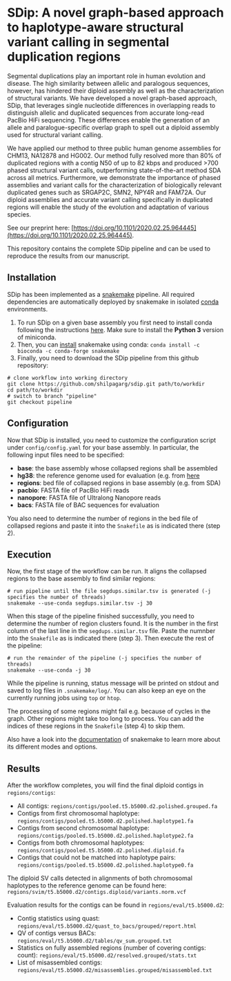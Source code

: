 # SDip: A novel graph-based approach to haplotype-aware structural variant calling in segmental duplication regions

Segmental duplications play an important role in human evolution and disease. The high similarity between allelic and paralogous sequences, however, has hindered their diploid assembly as well as the characterization of structural variants. We have developed a novel graph-based approach, SDip, that leverages single nucleotide differences in overlapping reads to distinguish allelic and duplicated sequences from accurate long-read PacBio HiFi sequencing. These differences enable the generation of an allele and paralogue-specific overlap graph to spell out a diploid assembly used for structural variant calling.

We have applied our method to three public human genome assemblies for CHM13, NA12878 and HG002. Our method fully resolved more than 80% of duplicated regions with a contig N50 of up to 82 kbps and produced >700 phased structural variant calls, outperforming state-of-the-art method SDA across all metrics. Furthermore, we demonstrate the importance of phased assemblies and variant calls for the characterization of biologically relevant duplicated genes such as SRGAP2C, SMN2, NPY4R and FAM72A. Our diploid assemblies and accurate variant calling specifically in duplicated regions will enable the study of the evolution and adaptation of various species.

See our preprint here: [https://doi.org/10.1101/2020.02.25.964445](https://doi.org/10.1101/2020.02.25.964445).

This repository contains the complete SDip pipeline and can be used to reproduce the results from our manuscript. 

## Installation

SDip has been implemented as a [snakemake](https://snakemake.readthedocs.io) pipeline. All required dependencies are automatically deployed by snakemake in isolated [conda](https://docs.conda.io/en/latest/) environments.

1. To run SDip on a given base assembly you first need to install conda following the instructions [here](https://conda.io/en/latest/miniconda.html). Make sure to install the **Python 3** version of miniconda.
2. Then, you can [install](https://snakemake.readthedocs.io/en/stable/getting_started/installation.html) snakemake using conda: `conda install -c bioconda -c conda-forge snakemake`
3. Finally, you need to download the SDip pipeline from this github repository:
```
# clone workflow into working directory
git clone https://github.com/shilpagarg/sdip.git path/to/workdir
cd path/to/workdir
# switch to branch "pipeline"
git checkout pipeline
```

## Configuration

Now that SDip is installed, you need to customize the configuration script under `config/config.yaml` for your base assembly. In particular, the following input files need to be specified:

* **base**: the base assembly whose collapsed regions shall be assembled 
* **hg38**: the reference genome used for evaluation (e.g. from [here](http://ftp.ncbi.nlm.nih.gov/genomes/all/GCA/000/001/405/GCA_000001405.15_GRCh38/seqs_for_alignment_pipelines.ucsc_ids/GCA_000001405.15_GRCh38_no_alt_analysis_set.fna.gz)
* **regions**: bed file of collapsed regions in base assembly (e.g. from SDA)
* **pacbio**: FASTA file of PacBio HiFi reads
* **nanopore**: FASTA file of Ultralong Nanopore reads
* **bacs**: FASTA file of BAC sequences for evaluation

You also need to determine the number of regions in the bed file of collapsed regions and paste it into the `Snakefile` as is indicated there (step 2).

## Execution

Now, the first stage of the workflow can be run. It aligns the collapsed regions to the base assembly to find similar regions:

```
# run pipeline until the file segdups.similar.tsv is generated (-j specifies the number of threads)
snakemake --use-conda segdups.similar.tsv -j 30
```

When this stage of the pipeline finished successfully, you need to determine the number of region clusters found. It is the number in the first column of the last line in the `segdups.similar.tsv` file. Paste the numnber into the `Snakefile` as is indicated there (step 3). Then execute the rest of the pipeline:

```
# run the remainder of the pipeline (-j specifies the number of threads)
snakemake --use-conda -j 30
```

While the pipeline is running, status message will be printed on stdout and saved to log files in `.snakemake/log/`. You can also keep an eye on the currently running jobs using `top` or `htop`.

The processing of some regions might fail e.g. because of cycles in the graph. Other regions might take too long to process. You can add the indices of these regions in the `Snakefile` (step 4) to skip them.

Also have a look into the [documentation](https://snakemake.readthedocs.io/en/stable/) of snakemake to learn more about its different modes and options.

## Results

After the workflow completes, you will find the final diploid contigs in `regions/contigs`:

- All contigs: `regions/contigs/pooled.t5.b5000.d2.polished.grouped.fa`
- Contigs from first chromosomal haplotype: `regions/contigs/pooled.t5.b5000.d2.polished.haplotype1.fa`
- Contigs from second chromosomal haplotype: `regions/contigs/pooled.t5.b5000.d2.polished.haplotype2.fa`
- Contigs from both chromosomal haplotypes: `regions/contigs/pooled.t5.b5000.d2.polished.diploid.fa`
- Contigs that could not be matched into haplotype pairs: `regions/contigs/pooled.t5.b5000.d2.polished.haplotype0.fa`

The diploid SV calls detected in alignments of both chromosomal haplotypes to the reference genome can be found here: `regions/svim/t5.b5000.d2/contigs.diploid/variants.norm.vcf`

Evaluation results for the contigs can be found in `regions/eval/t5.b5000.d2`:

- Contig statistics using quast: `regions/eval/t5.b5000.d2/quast_to_bacs/grouped/report.html`
- QV of contigs versus BACs: `regions/eval/t5.b5000.d2/tables/qv_sum.grouped.txt`
- Statistics on fully assembled regions (number of covering contigs: count): `regions/eval/t5.b5000.d2/resolved.grouped/stats.txt`
- List of misassembled contigs: `regions/eval/t5.b5000.d2/misassemblies.grouped/misassembled.txt`

